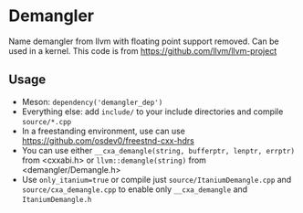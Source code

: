 # Demangler
Name demangler from llvm with floating point support removed. Can be used in a kernel.
This code is from https://github.com/llvm/llvm-project

## Usage
* Meson: ``dependency('demangler_dep')``
* Everything else: add ``include/`` to your include directories and compile ``source/*.cpp``
* In a freestanding environment, use can use https://github.com/osdev0/freestnd-cxx-hdrs
* You can use either ``__cxa_demangle(string, bufferptr, lenptr, errptr)`` from <cxxabi.h> or ``llvm::demangle(string)`` from <demangler/Demangle.h>
* Use ``only_itanium=true`` or compile just ``source/ItaniumDemangle.cpp`` and ``source/cxa_demangle.cpp`` to enable only ``__cxa_demangle`` and ``ItaniumDemangle.h``